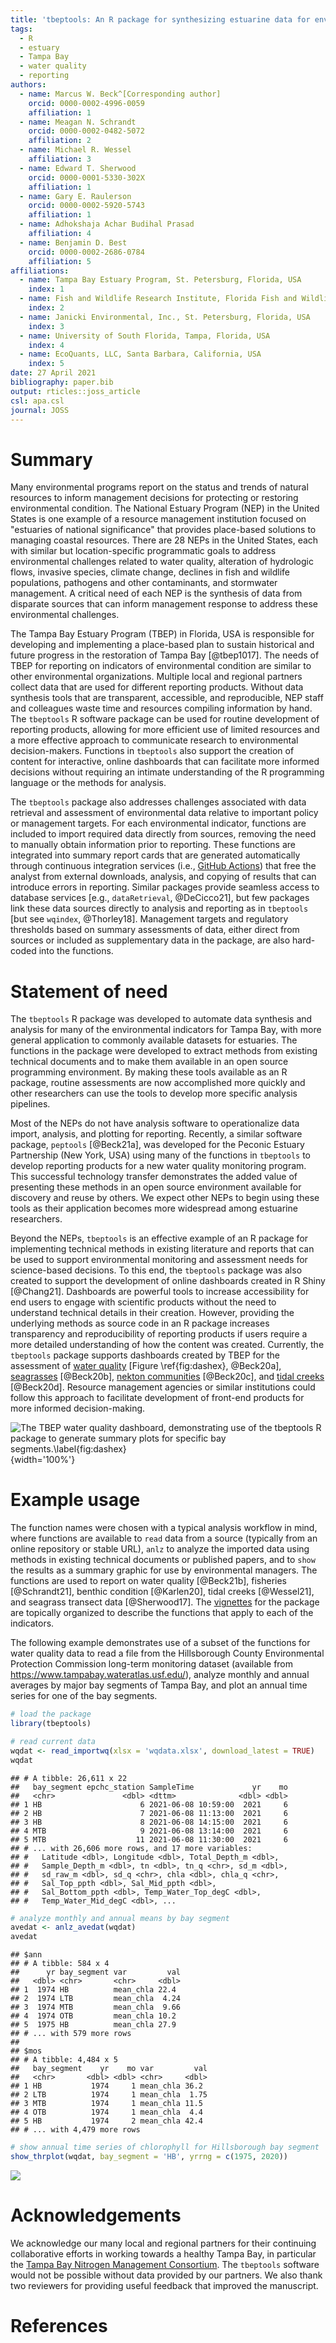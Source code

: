 ```yaml
---
title: 'tbeptools: An R package for synthesizing estuarine data for environmental research'
tags:
  - R
  - estuary
  - Tampa Bay
  - water quality
  - reporting
authors:
  - name: Marcus W. Beck^[Corresponding author]
    orcid: 0000-0002-4996-0059
    affiliation: 1 
  - name: Meagan N. Schrandt
    orcid: 0000-0002-0482-5072
    affiliation: 2
  - name: Michael R. Wessel
    affiliation: 3
  - name: Edward T. Sherwood
    orcid: 0000-0001-5330-302X
    affiliation: 1
  - name: Gary E. Raulerson
    orcid: 0000-0002-5920-5743
    affiliation: 1  
  - name: Adhokshaja Achar Budihal Prasad
    affiliation: 4
  - name: Benjamin D. Best
    orcid: 0000-0002-2686-0784
    affiliation: 5
affiliations:
  - name: Tampa Bay Estuary Program, St. Petersburg, Florida, USA
    index: 1
  - name: Fish and Wildlife Research Institute, Florida Fish and Wildlife Conservation Commission, St. Petersburg, Florida, USA
    index: 2
  - name: Janicki Environmental, Inc., St. Petersburg, Florida, USA
    index: 3
  - name: University of South Florida, Tampa, Florida, USA
    index: 4
  - name: EcoQuants, LLC, Santa Barbara, California, USA
    index: 5
date: 27 April 2021
bibliography: paper.bib
output: rticles::joss_article
csl: apa.csl
journal: JOSS
---
```




# Summary

Many environmental programs report on the status and trends of natural resources to inform management decisions for protecting or restoring environmental condition.  The National Estuary Program (NEP) in the United States is one example of a resource management institution focused on "estuaries of national significance" that provides place-based solutions to managing coastal resources.  There are 28 NEPs in the United States, each with similar but location-specific programmatic goals to address environmental challenges related to water quality, alteration of hydrologic flows, invasive species, climate change,  declines in fish and wildlife populations, pathogens and other contaminants, and stormwater management.  A critical need of each NEP is the synthesis of data from disparate sources that can inform management response to address these environmental challenges. 

The Tampa Bay Estuary Program (TBEP) in Florida, USA is responsible for developing and implementing a place-based plan to sustain historical and future progress in the restoration of Tampa Bay [@tbep1017].  The needs of TBEP for reporting on indicators of environmental condition are similar to other environmental organizations.  Multiple local and regional partners collect data that are used for different reporting products.  Without data synthesis tools that are transparent, accessible, and reproducible, NEP staff and colleagues waste time and resources compiling information by hand.  The `tbeptools` R software package can be used for routine development of reporting products, allowing for more efficient use of limited resources and a more effective approach to communicate research to environmental decision-makers. Functions in `tbeptools` also support the creation of content for interactive, online dashboards that can facilitate more informed decisions without requiring an intimate understanding of the R programming language or the methods for analysis.       

The `tbeptools` package also addresses challenges associated with data retrieval and assessment of environmental data relative to important policy or management targets.  For each environmental indicator, functions are included to import required data directly from sources, removing the need to manually obtain information prior to reporting.  These functions are integrated into summary report cards that are generated automatically through continuous integration services (i.e., [GitHub Actions](https://github.com/features/actions)) that free the analyst from external downloads, analysis, and copying of results that can introduce errors in reporting.  Similar packages provide seamless access to database services [e.g., `dataRetrieval`, @DeCicco21], but few packages link these data sources directly to analysis and reporting as in `tbeptools` [but see `wqindex`, @Thorley18].  Management targets and regulatory thresholds based on summary assessments of data, either direct from sources or included as supplementary data in the package, are also hard-coded into the functions. 

# Statement of need

The `tbeptools` R package was developed to automate data synthesis and analysis for many of the environmental indicators for Tampa Bay, with more general application to commonly available datasets for estuaries.  The functions in the package were developed to extract methods from existing technical documents and to make them available in an open source programming environment.  By making these tools available as an R package, routine assessments are now accomplished more quickly and other researchers can use the tools to develop more specific analysis pipelines.  

Most of the NEPs do not have analysis software to operationalize data import, analysis, and plotting for reporting.  Recently, a similar software package, `peptools` [@Beck21a], was developed for the Peconic Estuary Partnership (New York, USA) using many of the functions in `tbeptools` to develop reporting products for a new water quality monitoring program.  This successful technology transfer demonstrates the added value of presenting these methods in an open source environment available for discovery and reuse by others.  We expect other NEPs to begin using these tools as their application becomes more widespread among estuarine researchers.

Beyond the NEPs, `tbeptools` is an effective example of an R package for implementing technical methods in existing literature and reports that can be used to support environmental monitoring and assessment needs for science-based decisions.  To this end, the `tbeptools` package was also created to support the development of online dashboards created in R Shiny [@Chang21].  Dashboards are powerful tools to increase accessibility for end users to engage with scientific products without the need to understand technical details in their creation.  However, providing the underlying methods as source code in an R package increases transparency and reproducibility of reporting products if users require a more detailed understanding of how the content was created.  Currently, the `tbeptools` package supports dashboards created by TBEP for the assessment of [water quality](https://shiny.tbeptech.org/wq-dash/) [Figure \ref{fig:dashex}, @Beck20a], [seagrasses](https://shiny.tbep.org/seagrasstransect-dash/) [@Beck20b], [nekton communities](http://shiny.tbeptech.org/nekton-dash) [@Beck20c], and [tidal creeks](https://shiny.tbep.org/tidalcreek-dash/) [@Beck20d].  Resource management agencies or similar institutions could follow this approach to facilitate development of front-end products for more informed decision-making. 

![The TBEP water quality dashboard, demonstrating use of the `tbeptools` R package to generate summary plots for specific bay segments.\label{fig:dashex}](paper_files/figure-latex/dashex.JPG){width='100%'}

# Example usage

The function names were chosen with a typical analysis workflow in mind, where functions are available to `read` data from a source (typically from an online repository or stable URL), `anlz` to analyze the imported data using methods in existing technical documents or published papers, and to `show` the results as a summary graphic for use by environmental managers.  The functions are used to report on water quality [@Beck21b], fisheries [@Schrandt21], benthic condition [@Karlen20], tidal creeks [@Wessel21], and seagrass transect data [@Sherwood17]. The [vignettes](https://tbep-tech.github.io/tbeptools/articles/intro.html) for the package are topically organized to describe the functions that apply to each of the indicators.

The following example demonstrates use of a subset of the functions for water quality data to read a file from the Hillsborough County Environmental Protection Commission long-term monitoring dataset (available from <https://www.tampabay.wateratlas.usf.edu/>), analyze monthly and annual averages by major bay segments of Tampa Bay, and plot an annual time series for one of the bay segments.


```r
# load the package
library(tbeptools)

# read current data
wqdat <- read_importwq(xlsx = 'wqdata.xlsx', download_latest = TRUE)
wqdat
```

```
## # A tibble: 26,611 x 22
##   bay_segment epchc_station SampleTime             yr    mo
##   <chr>               <dbl> <dttm>              <dbl> <dbl>
## 1 HB                      6 2021-06-08 10:59:00  2021     6
## 2 HB                      7 2021-06-08 11:13:00  2021     6
## 3 HB                      8 2021-06-08 14:15:00  2021     6
## 4 MTB                     9 2021-06-08 13:14:00  2021     6
## 5 MTB                    11 2021-06-08 11:30:00  2021     6
## # ... with 26,606 more rows, and 17 more variables:
## #   Latitude <dbl>, Longitude <dbl>, Total_Depth_m <dbl>,
## #   Sample_Depth_m <dbl>, tn <dbl>, tn_q <chr>, sd_m <dbl>,
## #   sd_raw_m <dbl>, sd_q <chr>, chla <dbl>, chla_q <chr>,
## #   Sal_Top_ppth <dbl>, Sal_Mid_ppth <dbl>,
## #   Sal_Bottom_ppth <dbl>, Temp_Water_Top_degC <dbl>,
## #   Temp_Water_Mid_degC <dbl>, ...
```

```r
# analyze monthly and annual means by bay segment
avedat <- anlz_avedat(wqdat)
avedat
```

```
## $ann
## # A tibble: 584 x 4
##      yr bay_segment var         val
##   <dbl> <chr>       <chr>     <dbl>
## 1  1974 HB          mean_chla 22.4 
## 2  1974 LTB         mean_chla  4.24
## 3  1974 MTB         mean_chla  9.66
## 4  1974 OTB         mean_chla 10.2 
## 5  1975 HB          mean_chla 27.9 
## # ... with 579 more rows
## 
## $mos
## # A tibble: 4,484 x 5
##   bay_segment    yr    mo var         val
##   <chr>       <dbl> <dbl> <chr>     <dbl>
## 1 HB           1974     1 mean_chla 36.2 
## 2 LTB          1974     1 mean_chla  1.75
## 3 MTB          1974     1 mean_chla 11.5 
## 4 OTB          1974     1 mean_chla  4.4 
## 5 HB           1974     2 mean_chla 42.4 
## # ... with 4,479 more rows
```

```r
# show annual time series of chlorophyll for Hillsborough bay segment
show_thrplot(wqdat, bay_segment = 'HB', yrrng = c(1975, 2020))
```

![](paper_files/figure-latex/thrplotex-1.jpeg)<!-- --> 


# Acknowledgements

We acknowledge our many local and regional partners for their continuing collaborative efforts in working towards a healthy Tampa Bay, in particular the [Tampa Bay Nitrogen Management Consortium](https://tbep.org/our-work/boards-committees/nitrogen-management-consortium/). The `tbeptools` software would not be possible without data provided by our partners.  We also thank two reviewers for providing useful feedback that improved the manuscript.

# References
